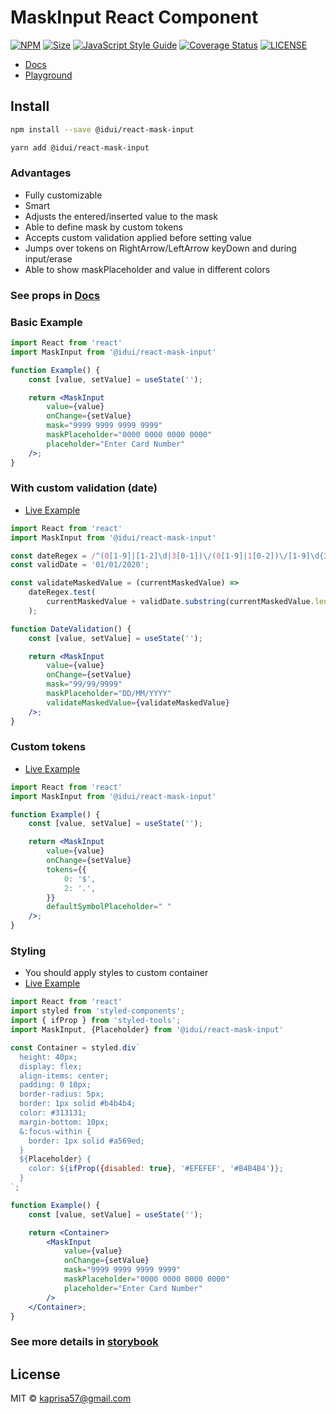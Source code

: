 # MaskInput React Component

[![NPM](https://img.shields.io/npm/v/@idui/react-mask-input.svg)](https://www.npmjs.com/package/@idui/react-mask-input/)
[![Size](https://img.shields.io/bundlephobia/min/@idui/react-mask-input)](https://www.npmjs.com/package/@idui/react-mask-input)
[![JavaScript Style Guide](https://img.shields.io/badge/code_style-standard-brightgreen.svg)](https://standardjs.com)
[![Coverage Status](https://coveralls.io/repos/github/id-ui/react-mask-input/badge.svg?branch=main)](https://coveralls.io/github/id-ui/react-mask-input?branch=main)
[![LICENSE](https://img.shields.io/github/license/id-ui/react-mask-input)](https://github.com/id-ui/react-mask-input/blob/main/LICENSE)

- [Docs](https://id-ui.github.io/react-mask-input/?path=/docs/maskinput--playground)
- [Playground](https://id-ui.github.io/react-mask-input/?path=/story/maskinput--playground)

## Install

```bash
npm install --save @idui/react-mask-input
```

```bash
yarn add @idui/react-mask-input
```

### Advantages
- Fully customizable
- Smart
- Adjusts the entered/inserted value to the mask
- Able to define mask by custom tokens
- Accepts custom validation applied before setting value
- Jumps over tokens on RightArrow/LeftArrow keyDown and during input/erase
- Able to show maskPlaceholder and value in different colors

### See props in [Docs](https://id-ui.github.io/react-mask-input/?path=/docs/maskinput--playground)

### Basic Example

```jsx
import React from 'react'
import MaskInput from '@idui/react-mask-input'

function Example() {
    const [value, setValue] = useState('');

    return <MaskInput  
        value={value} 
        onChange={setValue}
        mask="9999 9999 9999 9999"
        maskPlaceholder="0000 0000 0000 0000"
        placeholder="Enter Card Number"
    />;
}
```

### With custom validation (date)

- [Live Example](https://id-ui.github.io/react-mask-input/?path=/story/maskinput--date-validation)

```jsx
import React from 'react'
import MaskInput from '@idui/react-mask-input'

const dateRegex = /^(0[1-9]|[1-2]\d|3[0-1])\/(0[1-9]|1[0-2])\/[1-9]\d{3}$/;
const validDate = '01/01/2020';

const validateMaskedValue = (currentMaskedValue) =>
    dateRegex.test(
        currentMaskedValue + validDate.substring(currentMaskedValue.length)
    );

function DateValidation() {
    const [value, setValue] = useState('');

    return <MaskInput  
        value={value} 
        onChange={setValue}
        mask="99/99/9999"
        maskPlaceholder="DD/MM/YYYY"
        validateMaskedValue={validateMaskedValue}
    />;
}
```

### Custom tokens

- [Live Example](https://id-ui.github.io/react-mask-input/?path=/story/maskinput--custom-tokens)

```jsx
import React from 'react'
import MaskInput from '@idui/react-mask-input'

function Example() {
    const [value, setValue] = useState('');

    return <MaskInput  
        value={value} 
        onChange={setValue}
        tokens={{
            0: '$',
            2: '.',
        }}
        defaultSymbolPlaceholder=" "
    />;
}
```

### Styling

- You should apply styles to custom container
- [Live Example](https://id-ui.github.io/react-mask-input/?path=/story/maskinput--styling)

```jsx
import React from 'react'
import styled from 'styled-components';
import { ifProp } from 'styled-tools';
import MaskInput, {Placeholder} from '@idui/react-mask-input'

const Container = styled.div`
  height: 40px;
  display: flex;
  align-items: center;
  padding: 0 10px;
  border-radius: 5px;
  border: 1px solid #b4b4b4;
  color: #313131;
  margin-bottom: 10px;
  &:focus-within {
    border: 1px solid #a569ed;
  }
  ${Placeholder} {
    color: ${ifProp({disabled: true}, '#EFEFEF', '#B4B4B4')};
  }
`;

function Example() {
    const [value, setValue] = useState('');

    return <Container>
        <MaskInput
            value={value}
            onChange={setValue}
            mask="9999 9999 9999 9999"
            maskPlaceholder="0000 0000 0000 0000"
            placeholder="Enter Card Number"
        />
    </Container>;
}
```

### See more details in [storybook](https://id-ui.github.io/react-mask-input/?path=/docs/maskinput--playground)

## License

MIT © [kaprisa57@gmail.com](https://github.com/id-ui)